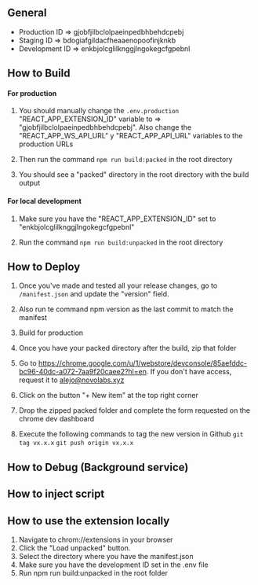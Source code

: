## General

-   Production ID => gjobfjilbclolpaeinpedbhbehdcpebj
-   Staging ID => bdogiafgildacfheaaenopoofinjknkb
-   Development ID => enkbjolcglilknggjlngokegcfgpebnl

## How to Build

#### For production

1. You should manually change the `.env.production` "REACT_APP_EXTENSION_ID" variable to => "gjobfjilbclolpaeinpedbhbehdcpebj". Also change the "REACT_APP_WS_API_URL" y "REACT_APP_API_URL" variables to the production URLs

2. Then run the command `npm run build:packed` in the root directory

3. You should see a "packed" directory in the root directory with the build output

#### For local development

1. Make sure you have the "REACT_APP_EXTENSION_ID" set to "enkbjolcglilknggjlngokegcfgpebnl"

2. Run the command `npm run build:unpacked` in the root directory

## How to Deploy

1. Once you've made and tested all your release changes, go to `/manifest.json` and update the "version" field.

2. Also run te command npm version as the last commit to match the manifest

3. Build for production

4. Once you have your packed directory after the build, zip that folder

5. Go to https://chrome.google.com/u/1/webstore/devconsole/85aefddc-bc96-40dc-a072-7aa9f20caee2?hl=en. If you don't have access, request it to alejo@novolabs.xyz

6. Click on the button "+ New item" at the top right corner

7. Drop the zipped packed folder and complete the form requested on the chrome dev dashboard

8. Execute the following commands to tag the new version in Github
   `git tag vx.x.x`
   `git push origin vx.x.x`

## How to Debug (Background service)

## How to inject script

## How to use the extension locally

1. Navigate to chrom://extensions in your browser
2. Click the "Load unpacked" button.
3. Select the directory where you have the manifest.json
4. Make sure you have the development ID set in the .env file
5. Run npm run build:unpacked in the root folder
